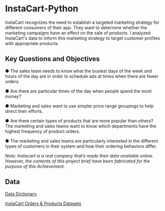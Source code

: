 # InstaCart-Python
InstaCart recognizes the need to establish a targeted marketing strategy for different consumers of their app. They want to determine whether the marketing campaigns have an effect on the sale of products. I analyzed InstaCart's data to inform this marketing strategy to target customer profiles with appropriate products. 

## Key Questions and Objectives
● The sales team needs to know what the busiest days of the week and hours of the day are in order to schedule ads at times when there are fewer orders.

● Are there are particular times of the day when people spend the most money?

● Marketing and sales want to use simpler price range groupings to help direct their efforts.

● Are there certain types of products that are more popular than others? The marketing and sales teams want to know which departments have the highest frequency of product orders.

● The marketing and sales teams are particularly interested in the different types of customers in their system and how their ordering behaviors differ. 

_Note: Instacart is a real company that’s made their data available online. However, the contents of this project brief have been fabricated for the purpose of this Achievement._

## Data
[Data Dictionary](https://gist.github.com/jeremystan/c3b39d947d9b88b3ccff3147dbcf6c6b).

[InstaCart Orders & Products Datasets](https://www.kaggle.com/datasets/psparks/instacart-market-basket-analysis)




